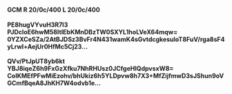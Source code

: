#### GCM R 20/0c/400 L 20/0c/400
**PE8hugVYvuH3R7l3**<br/>**PJDcIoE6hwM58ItIEbKMnDBzTW0SXYL1hoLVeX64mqw=**<br/>**0YZXCeSZa/2AtBJDSz3BvFr4N431wamK4sGvtdcgkesuloT8FuV/rga8sF4yLrwl+AejUr0HfMc5Cj23...**<br/><br/>
**QVv/PtJpUT8yb6kt**<br/>**YBJ8iqeZ6h9FxGzXfku7NhRHUsz0JCfgeHlQdpvsxW8=**<br/>**ColKMEfPFwMiEzohv/bhUkiz6h5YLDpvw8h7X3+MfZijfmwD3sJShun9oVGCmfBqeA8JhKH7W4odvb1e...**